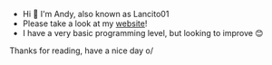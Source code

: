 - Hi 👋 I'm Andy, also known as Lancito01
- Please take a look at my [website](https://lancito01.github.io)!
- I have a very basic programming level, but looking to improve 😊

Thanks for reading, have a nice day o/
